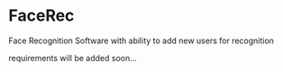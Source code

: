 # FaceRec
Face Recognition Software with ability to add new users for recognition 

requirements will be added soon...
